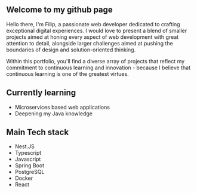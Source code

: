 ## Welcome to my github page
Hello there, I'm Filip, a passionate web developer dedicated to crafting exceptional digital experiences. I would love to present a blend of smaller projects aimed at honing every aspect of web development with great attention to detail, alongside larger challenges aimed at pushing the boundaries of design and solution-oriented thinking.

Within this portfolio, you'll find a diverse array of projects that reflect my commitment to continuous learning and innovation - because I believe that continuous learning is one of the greatest virtues.

## Currently learning 
* Microservices based web applications
* Deepening my Java knowledge

## Main Tech stack 
*  Nest.JS
*  Typescript
*  Javascript
*  Spring Boot
*  PostgreSQL
*  Docker
*  React
